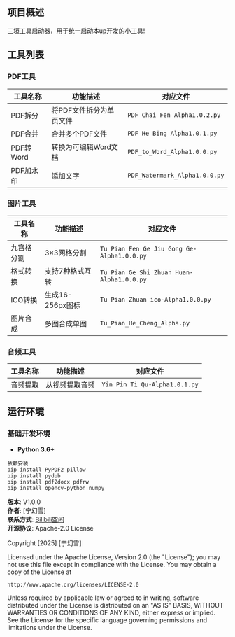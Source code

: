 ## 项目概述
三垣工具启动器，用于统一启动本up开发的小工具!
## 工具列表
### PDF工具
| 工具名称 | 功能描述 | 对应文件 |
|---------|---------|---------|
| PDF拆分 | 将PDF文件拆分为单页文件 | `PDF Chai Fen Alpha1.0.2.py` |
| PDF合并 | 合并多个PDF文件 | `PDF He Bing Alpha1.0.1.py` |
| PDF转Word | 转换为可编辑Word文档 | `PDF_to_Word_Alpha1.0.0.py` |
| PDF加水印 | 添加文字 | `PDF_Watermark_Alpha1.0.0.py` |

### 图片工具
| 工具名称 | 功能描述 | 对应文件 |
|---------|---------|---------|
| 九宫格分割 | 3×3网格分割 | `Tu Pian Fen Ge Jiu Gong Ge-Alpha1.0.0.py` |
| 格式转换 | 支持7种格式互转 | `Tu Pian Ge Shi Zhuan Huan-Alpha1.0.0.py` |
| ICO转换 | 生成16-256px图标 | `Tu Pian Zhuan ico-Alpha1.0.0.py` |
| 图片合成 | 多图合成单图 | `Tu_Pian_He_Cheng_Alpha.py` |

### 音频工具
| 工具名称 | 功能描述 | 对应文件 |
|---------|---------|---------|
| 音频提取 | 从视频提取音频 | `Yin Pin Ti Qu-Alpha1.0.1.py` |
## 运行环境
### 基础开发环境
- **Python 3.6+**
```
依赖安装
pip install PyPDF2 pillow
pip install pydub
pip install pdf2docx pdfrw
pip install opencv-python numpy
```


**版本**: V1.0.0  
**作者**: [宁幻雪]   
**联系方式**: [Bilibili空间](https://space.bilibili.com/556216088)  
**开源协议**: Apache-2.0 License

Copyright [2025] [宁幻雪]

Licensed under the Apache License, Version 2.0 (the "License"); you may not use this file except in compliance with the License. You may obtain a copy of the License at

    http://www.apache.org/licenses/LICENSE-2.0

Unless required by applicable law or agreed to in writing, software distributed under the License is distributed on an "AS IS" BASIS, WITHOUT WARRANTIES OR CONDITIONS OF ANY KIND, either express or implied.
See the License for the specific language governing permissions and limitations under the License.